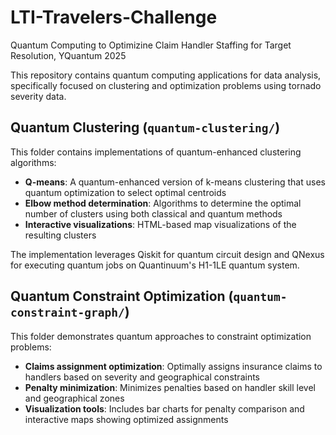 # LTI-Travelers-Challenge
Quantum Computing to Optimizine Claim Handler Staffing for Target
Resolution, YQuantum 2025

This repository contains quantum computing applications for data analysis, specifically focused on clustering and optimization problems using tornado severity data.

## Quantum Clustering (`quantum-clustering/`)

This folder contains implementations of quantum-enhanced clustering algorithms:

- **Q-means**: A quantum-enhanced version of k-means clustering that uses quantum optimization to select optimal centroids
- **Elbow method determination**: Algorithms to determine the optimal number of clusters using both classical and quantum methods
- **Interactive visualizations**: HTML-based map visualizations of the resulting clusters

The implementation leverages Qiskit for quantum circuit design and QNexus for executing quantum jobs on Quantinuum's H1-1LE quantum system.

## Quantum Constraint Optimization (`quantum-constraint-graph/`)

This folder demonstrates quantum approaches to constraint optimization problems:

- **Claims assignment optimization**: Optimally assigns insurance claims to handlers based on severity and geographical constraints
- **Penalty minimization**: Minimizes penalties based on handler skill level and geographical zones
- **Visualization tools**: Includes bar charts for penalty comparison and interactive maps showing optimized assignments